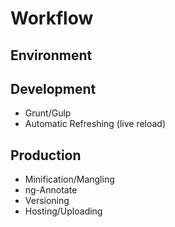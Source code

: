 # Workflow
## Environment

## Development
- Grunt/Gulp
- Automatic Refreshing (live reload)

## Production
- Minification/Mangling
- ng-Annotate
- Versioning
- Hosting/Uploading
